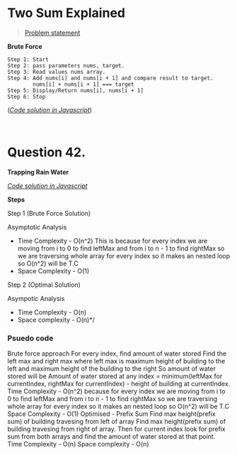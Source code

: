  # **Two Sum Explained**
 > [Problem statement](https://leetcode.com/problems/two-sum/)

**Brute Force**
```
Step 1: Start
Step 2: pass parameters nums, target.
Step 3: Read values nums array.
Step 4: Add nums[i] and nums[i + 1] and compare result to target.
        nums[i] + nums[i + 1] === target
Step 5: Display/Return nums[i], nums[i + 1]
Step 6: Stop
```
  (_[Code solution in Javascript](https://github.com/RWambui/Data-structure-Interview-prep-JS/blob/main/src/leetcode/1.TwoSum.js)_)


<br>

 # Question 42.
 **Trapping Rain Water**

   _[Code solution in Javascript](https://github.com/RWambui/Data-structure-Interview-prep-JS/blob/main/src/leetcode/42.Trapping-Rain-Water.js)_
   
**Steps**

Step 1 (Brute Force Solution)
 
 Asymptotic Analysis
* Time Complexity - O(n^2) This is because for every index we are moving from i to 0 to find leftMax and from i to n - 1 to find rightMax so we are traversing whole array for every index so it makes an nested loop so O(n^2) will be T.C
* Space Complexity - O(1)

Step 2 (Optimal Solution)

 Asympotic Analysis
* Time Complexity - O(n)
* Space complexity - O(n)*/

 ### Psuedo code
Brute force approach
For every index, find amount of water stored
Find the left max and right max where left max is maximum height of building to the left and maximum height of the building to the right
So amount of water stored will be
Amount of water stored at any index = minimum(leftMax for currentIndex, rightMax for currentIndex) - height of building at currentIndex.
Time Complexity - O(n^2) because for every index we are moving from i to 0 to find leftMax and from i to n - 1 to find rightMax so we are traversing whole array for every index so it makes an nested loop so O(n^2) will be T.C
Space Complexity - O(1)
Optimised - Prefix Sum
Find max height(prefix sum) of building travesing from left of array
Find max height(prefix sum) of building travesing from right of array.
Then for current index look for prefix sum from both arrays and find the amount of water stored at that point.
Time Complexity - O(n)
Space complexity - O(n)


